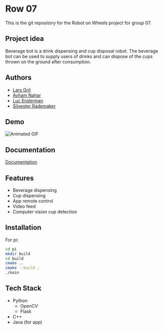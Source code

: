 
# Row 07

This is the git repository for the Robot on Wheels project for group 07.


## Project idea

Beverage bot is a drink dispensing and cup disposal robot. The beverage bot can be used to supply users of drinks and can dispose of the cups thrown on the ground after consumption.


## Authors

- [Lars Grit](https://gitlab.fdmci.hva.nl/gritla)
- [Ayham Nahar](https://gitlab.fdmci.hva.nl/nahara)
- [Luc Enderman](https://gitlab.fdmci.hva.nl/enderml)
- [Silvester Rademaker](https://gitlab.fdmci.hva.nl/rademas1)


## Demo

![Animated GIF](docs/app/extrude.gif)



## Documentation

[Documentation](/docs/index.md)


## Features

- Beverage dispensing
- Cup dispensing
- App remote control
- Video feed 
- Computer vision cup detection


## Installation

For pi:
```bash
cd pi
mkdir build
cd build
cmake ..
cmake --build .
./main
```
## Tech Stack
- Python
    - OpenCV
    - Flask
- C++
- Java (for app)
